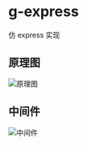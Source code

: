 # g-express

仿 express 实现

## 原理图

![原理图]('./examples/img/schematicDiagram.png')

## 中间件

![中间件]('./examples/img/middleware.png)
